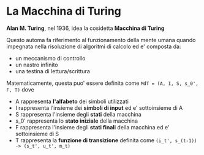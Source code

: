 # La Macchina di Turing

**Alan M. Turing**, nel 1936, idea la cosidetta **Macchina di Turing**

Questo automa fa riferimento al funzionamento della mente umana quando impegnata nella risoluzione di algoritmi di calcolo ed e' composta da:

* un meccanismo di controllo
* un nastro infinito
* una testina di lettura/scrittura

Matematicamente, questa puo' essere definita come `MdT = (A, I, S, s_0', F, T)` dove

* A rappresenta **l'alfabeto** dei simboli utilizzati
* I rappresenta l'insieme dei **simboli di input** ed e' sottoinsieme di A
* S rappresenta l'insieme degli **stati** della macchina
* s\_0' rappresenta lo **stato iniziale** della macchina
* F rappresenta l'insieme degli **stati finali** della macchina ed e' sottoinsieme di S
* T rappresenta la **funzione di transizione** definita come `(i_t', s_(t-1)) -> (s_t', u_t', m_t)`
